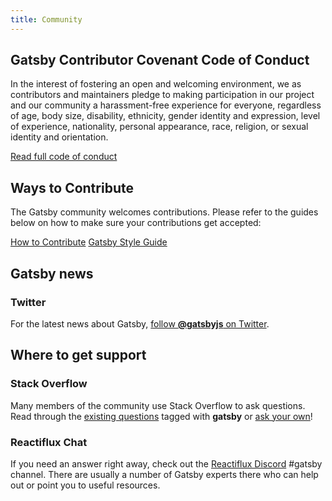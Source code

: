 ```yaml
---
title: Community
---
```


## Gatsby Contributor Covenant Code of Conduct

In the interest of fostering an open and welcoming environment, we as
contributors and maintainers pledge to making participation in our project and
our community a harassment-free experience for everyone, regardless of age, body
size, disability, ethnicity, gender identity and expression, level of
experience, nationality, personal appearance, race, religion, or sexual identity
and orientation.

[Read full code of conduct](/code-of-conduct/)

## Ways to Contribute

The Gatsby community welcomes contributions. Please refer to the guides below on how to make sure your contributions get accepted:

[How to Contribute](/docs/how-to-contribute/)
[Gatsby Style Guide](/docs/gatsby-style-guide/)

## Gatsby news

### Twitter

For the latest news about Gatsby,
[follow **@gatsbyjs** on Twitter](https://twitter.com/gatsbyjs).

## Where to get support

### Stack Overflow

Many members of the community use Stack Overflow to ask questions. Read through
the [existing questions](http://stackoverflow.com/questions/tagged/gatsby)
tagged with **gatsby** or
[ask your own](http://stackoverflow.com/questions/ask?tags=gatsby)!

### Reactiflux Chat

If you need an answer right away, check out the
[Reactiflux Discord](https://discord.gg/0ZcbPKXt5bZjGY5n) #gatsby channel. There
are usually a number of Gatsby experts there who can help out or point you to
useful resources.
